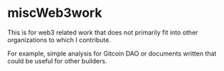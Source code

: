 # miscWeb3work
This is for web3 related work that does not primarily fit into other organizations to which I contribute.  

For example, simple analysis for Gitcoin DAO or documents written that could be useful for other builders.  
